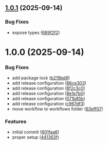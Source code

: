 ## [1.0.1](https://github.com/volvlabs/modulo/compare/v1.0.0...v1.0.1) (2025-09-14)


### Bug Fixes

* expose types ([689f2f2](https://github.com/volvlabs/modulo/commit/689f2f2a5acd276f46fcd616b81ead0374389ddf))

# 1.0.0 (2025-09-14)


### Bug Fixes

* add package lock ([b219bd9](https://github.com/volvlabs/modulo/commit/b219bd9ff2a1b01de55bec0b510acd4d0fdcaccd))
* add release configuration ([86ce303](https://github.com/volvlabs/modulo/commit/86ce303ab03283c2c2944385d31d48f9f45f674a))
* add release configuration ([8f2c3c0](https://github.com/volvlabs/modulo/commit/8f2c3c059482d16ca924877455e9d0647e9e20f7))
* add release configuration ([8e1e7b0](https://github.com/volvlabs/modulo/commit/8e1e7b010ff0bbe786cf3d25899cc3a57f8eb85d))
* add release configuration ([071b85b](https://github.com/volvlabs/modulo/commit/071b85b80a91ae8562a8eeec45683934651023d9))
* add release configuration ([c967df3](https://github.com/volvlabs/modulo/commit/c967df3d99c8017ee709f05a21a38deab34e76d6))
* move workflow to workflows folder ([63eff07](https://github.com/volvlabs/modulo/commit/63eff073893845e6d25be1f78d24cb91e15e692a))


### Features

* initial commit ([601faa6](https://github.com/volvlabs/modulo/commit/601faa680fe981361f03b1f1696ebb3df256afc2))
* proper setup ([441363f](https://github.com/volvlabs/modulo/commit/441363f49e3c61b8c3d185cec78a4d9f1d0c2511))
